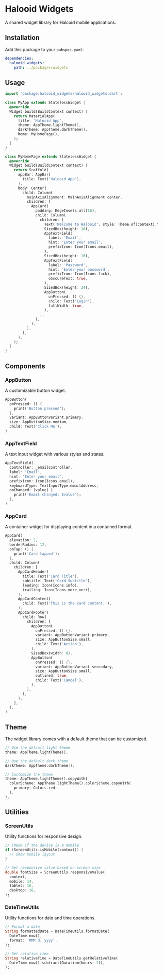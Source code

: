 # Halooid Widgets

A shared widget library for Halooid mobile applications.

## Installation

Add this package to your `pubspec.yaml`:

```yaml
dependencies:
  halooid_widgets:
    path: ../packages/widgets
```

## Usage

```dart
import 'package:halooid_widgets/halooid_widgets.dart';

class MyApp extends StatelessWidget {
  @override
  Widget build(BuildContext context) {
    return MaterialApp(
      title: 'Halooid App',
      theme: AppTheme.lightTheme(),
      darkTheme: AppTheme.darkTheme(),
      home: MyHomePage(),
    );
  }
}

class MyHomePage extends StatelessWidget {
  @override
  Widget build(BuildContext context) {
    return Scaffold(
      appBar: AppBar(
        title: Text('Halooid App'),
      ),
      body: Center(
        child: Column(
          mainAxisAlignment: MainAxisAlignment.center,
          children: [
            AppCard(
              padding: EdgeInsets.all(16),
              child: Column(
                children: [
                  Text('Welcome to Halooid', style: Theme.of(context).textTheme.headlineMedium),
                  SizedBox(height: 16),
                  AppTextField(
                    label: 'Email',
                    hint: 'Enter your email',
                    prefixIcon: Icon(Icons.email),
                  ),
                  SizedBox(height: 16),
                  AppTextField(
                    label: 'Password',
                    hint: 'Enter your password',
                    prefixIcon: Icon(Icons.lock),
                    obscureText: true,
                  ),
                  SizedBox(height: 24),
                  AppButton(
                    onPressed: () {},
                    child: Text('Login'),
                    fullWidth: true,
                  ),
                ],
              ),
            ),
          ],
        ),
      ),
    );
  }
}
```

## Components

### AppButton

A customizable button widget.

```dart
AppButton(
  onPressed: () {
    print('Button pressed');
  },
  variant: AppButtonVariant.primary,
  size: AppButtonSize.medium,
  child: Text('Click Me'),
)
```

### AppTextField

A text input widget with various styles and states.

```dart
AppTextField(
  controller: _emailController,
  label: 'Email',
  hint: 'Enter your email',
  prefixIcon: Icon(Icons.email),
  keyboardType: TextInputType.emailAddress,
  onChanged: (value) {
    print('Email changed: $value');
  },
)
```

### AppCard

A container widget for displaying content in a contained format.

```dart
AppCard(
  elevation: 2,
  borderRadius: 12,
  onTap: () {
    print('Card tapped');
  },
  child: Column(
    children: [
      AppCardHeader(
        title: Text('Card Title'),
        subtitle: Text('Card Subtitle'),
        leading: Icon(Icons.info),
        trailing: Icon(Icons.more_vert),
      ),
      AppCardContent(
        child: Text('This is the card content.'),
      ),
      AppCardFooter(
        child: Row(
          children: [
            AppButton(
              onPressed: () {},
              variant: AppButtonVariant.primary,
              size: AppButtonSize.small,
              child: Text('Action'),
            ),
            SizedBox(width: 8),
            AppButton(
              onPressed: () {},
              variant: AppButtonVariant.secondary,
              size: AppButtonSize.small,
              outlined: true,
              child: Text('Cancel'),
            ),
          ],
        ),
      ),
    ],
  ),
)
```

## Theme

The widget library comes with a default theme that can be customized.

```dart
// Use the default light theme
theme: AppTheme.lightTheme(),

// Use the default dark theme
darkTheme: AppTheme.darkTheme(),

// Customize the theme
theme: AppTheme.lightTheme().copyWith(
  colorScheme: AppTheme.lightTheme().colorScheme.copyWith(
    primary: Colors.red,
  ),
),
```

## Utilities

### ScreenUtils

Utility functions for responsive design.

```dart
// Check if the device is a mobile
if (ScreenUtils.isMobile(context)) {
  // Show mobile layout
}

// Get responsive value based on screen size
double fontSize = ScreenUtils.responsiveValue(
  context,
  mobile: 14,
  tablet: 16,
  desktop: 18,
);
```

### DateTimeUtils

Utility functions for date and time operations.

```dart
// Format a date
String formattedDate = DateTimeUtils.formatDate(
  DateTime.now(),
  format: 'MMM d, yyyy',
);

// Get relative time
String relativeTime = DateTimeUtils.getRelativeTime(
  DateTime.now().subtract(Duration(hours: 2)),
);
```
